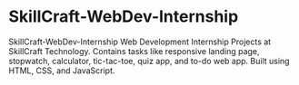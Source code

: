 # SkillCraft-WebDev-Internship
SkillCraft-WebDev-Internship Web Development Internship Projects at SkillCraft Technology. Contains tasks like responsive landing page, stopwatch, calculator, tic-tac-toe, quiz app, and to-do web app. Built using HTML, CSS, and JavaScript.
